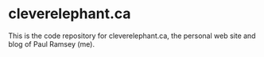 # cleverelephant.ca

This is the code repository for cleverelephant.ca, the personal web site and blog of Paul Ramsey (me).
